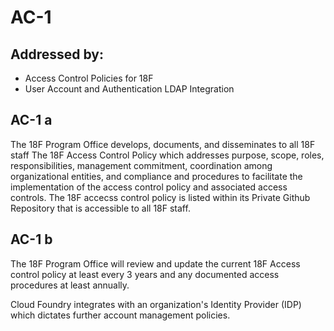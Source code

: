 # AC-1
## Addressed by:
 - Access Control Policies for 18F
 - User Account and Authentication LDAP Integration


## AC-1 a
The 18F Program Office develops, documents, and disseminates to all 18F staff The 18F Access Control Policy which  addresses purpose, scope, roles, responsibilities, management commitment, coordination among organizational entities, and compliance and procedures to facilitate the implementation of the access control policy and associated access controls. The 18F accecss control policy is listed within its Private Github Repository that is accessible to all 18F staff.


## AC-1 b
The 18F Program Office will review and update the current 18F Access control policy at least every 3 years and any documented access  procedures at least annually.





Cloud Foundry integrates with an organization's Identity Provider (IDP) which dictates further account management policies.



